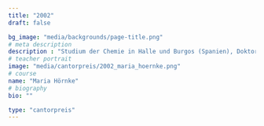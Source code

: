 ```yaml
---
title: "2002"
draft: false

bg_image: "media/backgrounds/page-title.png"
# meta description
description : "Studium der Chemie in Halle und Burgos (Spanien), Doktorand der Chemie in Potsdam, 2012 Promotion, Postdoc, Universität Göteborg"
# teacher portrait
image: "media/cantorpreis/2002_maria_hoernke.png"
# course
name: "Maria Hörnke"
# biography
bio: ""

type: "cantorpreis"
---
```

